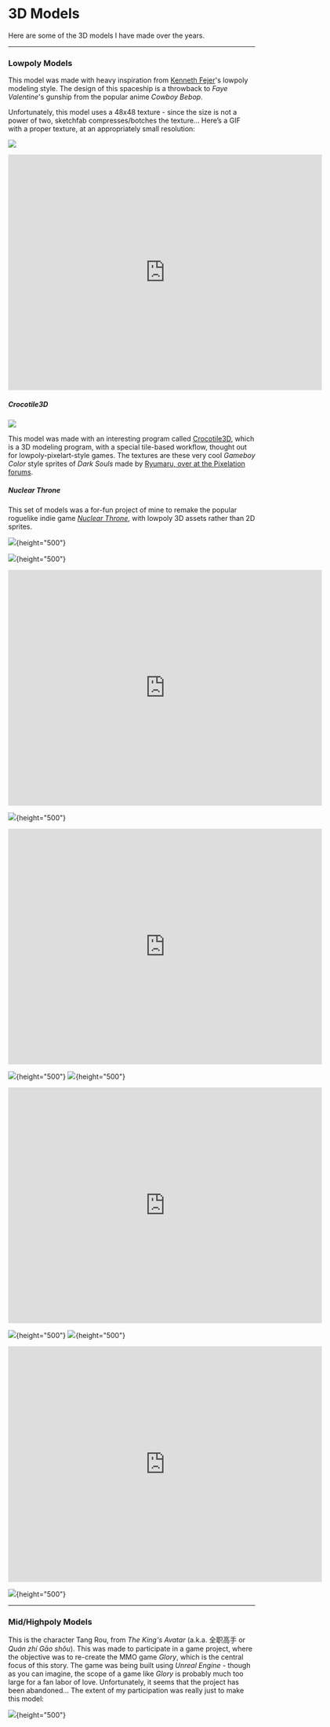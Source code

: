 
# 3D Models

Here are some of the 3D models I have made over the years.

------------------------------------------------------------------------

### Lowpoly Models

This model was made with heavy inspiration from [Kenneth Fejer](http://kennethfejer.com/3d.html)'s lowpoly modeling style.
The design of this spaceship is a throwback to *Faye Valentine*'s gunship from the popular anime *Cowboy Bebop*.

Unfortunately, this model uses a 48x48 texture - since the size is not a power of two, sketchfab compresses/botches the texture… Here’s a GIF with a proper texture, at an appropriately small resolution:

![](monocarrier.gif)
<div class="sketchfab-embed-wrapper">
<iframe title="Mono-Carrier Gunship" frameborder="0" allowfullscreen mozallowfullscreen="true" webkitallowfullscreen="true" allow="autoplay; fullscreen; xr-spatial-tracking" xr-spatial-tracking execution-while-out-of-viewport execution-while-not-rendered web-share width="640" height="480" src="https://sketchfab.com/models/4c037028445846f1bc68a61cc4ed2834/embed?ui_theme=dark">
</iframe>
</div>

##### Crocotile3D

![](darksouls.png)

This model was made with an interesting program called [Crocotile3D](http://www.crocotile3d.com/),
which is a 3D modeling program, with a special tile-based workflow, thought out for lowpoly-pixelart-style games.
The textures are these very cool *Gameboy Color* style sprites of *Dark Souls* made by
[Ryumaru, over at the Pixelation forums](https://pixelation.org/index.php?topic=17902.0).

##### Nuclear Throne

This set of models was a for-fun project of mine to remake the popular
roguelike indie game [*Nuclear Throne*](http://nuclearthrone.com/), with lowpoly 3D assets rather than 2D sprites.

![](nt_char06-YV_icon-large.png){height="500"}

![](nt_char02-Crystal_icon-large.png){height="500"}
<div class="sketchfab-embed-wrapper">
<iframe title="Nuclear Throne - Crystal" frameborder="0" allowfullscreen mozallowfullscreen="true" webkitallowfullscreen="true" allow="autoplay; fullscreen; xr-spatial-tracking" xr-spatial-tracking execution-while-out-of-viewport execution-while-not-rendered web-share width="640" height="480" src="https://sketchfab.com/models/ee9e3b983c484a9b80a6628c0e4c8f5f/embed?ui_theme=dark">
</iframe>
</div>

![](nt_enem01-Bandit_icon-large.png){height="500"}
<div class="sketchfab-embed-wrapper">
<iframe title="Nuclear Throne - Bandit" frameborder="0" allowfullscreen mozallowfullscreen="true" webkitallowfullscreen="true" allow="autoplay; fullscreen; xr-spatial-tracking" xr-spatial-tracking execution-while-out-of-viewport execution-while-not-rendered web-share width="640" height="480" src="https://sketchfab.com/models/4219ef9ea3a6427696007ff1dcfe93ae/embed?ui_theme=dark">
</iframe>
</div>

![](nt_enem05-Scorpion_icon-large.png){height="500"}
![](nt_enem06-GoldenScorpion_icon-large.png){height="500"}
<div class="sketchfab-embed-wrapper">
<iframe title="Nuclear Throne - Scorpion" frameborder="0" allowfullscreen mozallowfullscreen="true" webkitallowfullscreen="true" allow="autoplay; fullscreen; xr-spatial-tracking" xr-spatial-tracking execution-while-out-of-viewport execution-while-not-rendered web-share width="640" height="480" src="https://sketchfab.com/models/4b2448a164994b2288977e2d61e6c19d/embed?ui_theme=dark">
</iframe>
</div>

![](nt_enem18-Snowtank_icon-large.png){height="500"}
![](nt_enem19-GoldenSnowtank_icon-large.png){height="500"}
<div class="sketchfab-embed-wrapper">
<iframe title="Nuclear Throne - Snow Tank" frameborder="0" allowfullscreen mozallowfullscreen="true" webkitallowfullscreen="true" allow="autoplay; fullscreen; xr-spatial-tracking" xr-spatial-tracking execution-while-out-of-viewport execution-while-not-rendered web-share width="640" height="480" src="https://sketchfab.com/models/1eb648c2a5f14a58baef7e17d4b1f4f4/embed?ui_theme=dark">
</iframe>
</div>

![](nt_enem03-BigWorm_icon-large.png){height="500"}



------------------------------------------------------------------------

### Mid/Highpoly Models

This is the character Tang Rou, from *The King's Avatar* (a.k.a. 全职高手 or *Quán zhí Gāo shǒu*).
This was made to participate in a game project, where the objective was to re-create
the MMO game *Glory*, which is the central focus of this story.
The game was being built using *Unreal Engine* - though as you can imagine,
the scope of a game like *Glory* is probably much too large for a fan labor of love.
Unfortunately, it seems that the project has been abandoned...
The extent of my participation was really just to make this model:

![](TangRou_icon-large.png){height="500"}
